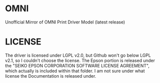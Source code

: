 # OMNI
Unofficial Mirror of OMNI Print Driver Model (latest release)

# LICENSE
The driver is licensed under LGPL v2.0, but Github won't go below LGPL v2.1, so I couldn't choose the license. The Epson portion is released under the "SEIKO EPSON CORPORATION SOFTWARE LICENSE AGREEMENT", which actually is included within that folder. I am not sure under what license the Documentation is released under.
